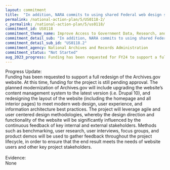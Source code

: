 ```yaml
---
layout: commitment
title:  "In addition, NARA commits to using shared Federal web design standards and a human-centered design approach to update its flagship website, archives.gov, over the next two years. "
permalink: /national-action-plan/5/US0118-2/
c_permalink: /national-action-plan/5/us0118/
commitment_id: US0118
commitment_theme_name: Improve Access to Government Data, Research, and Information
commitment_detail_sub: "In addition, NARA commits to using shared Federal web design standards and a human-centered design approach to update its flagship website, archives.gov, over the next two years. "
commitment_detail_sub_id: "US0118.2"
commitment_agency: National Archives and Records Administration
commitment_status: "Not Started"
aug_2023_progress: Funding has been requested for FY24 to support a full redesign of the <a href="https://archives.gov">website</a>.
---
```

Progress Update:<br>
Funding has been requested to support a full redesign of the Archives.gov website. At this time, funding for the project is still pending approval. The planned modernization of Archives.gov will include upgrading the website’s content management system to the latest version (i.e. Drupal 10), and redesigning the layout of the website (including the homepage and all interior pages) to meet modern web design, user experience, and information architecture best practices. The project will leverage agile and user centered design methodologies, whereby the design direction and functionality of the website will be significantly influenced by the continuous feedback of key internal and external stakeholders. Methods such as benchmarking, user research, user interviews, focus groups, and product demos will be used to gather feedback throughout the project lifecycle, in order to ensure that the end result meets the needs of website users and other key project stakeholders.
<br>
<br>
Evidence:<br>
None